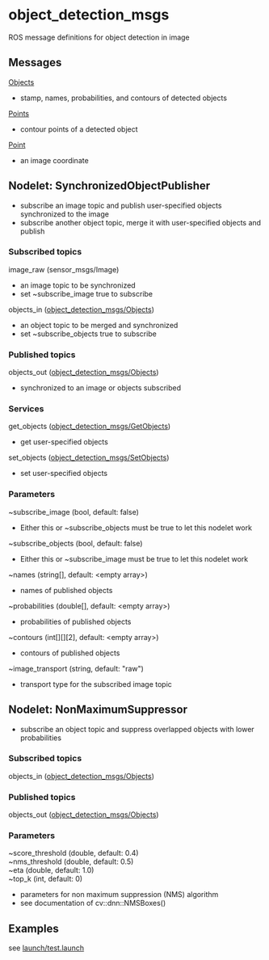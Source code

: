 # object_detection_msgs
ROS message definitions for object detection in image

## Messages
[Objects](msg/Objects.msg)
* stamp, names, probabilities, and contours of detected objects

[Points](msg/Points.msg)
* contour points of a detected object

[Point](msg/Point.msg)
* an image coordinate

## Nodelet: SynchronizedObjectPublisher
* subscribe an image topic and publish user-specified objects synchronized to the image
* subscribe another object topic, merge it with user-specified objects and publish

### Subscribed topics
image_raw (sensor_msgs/Image)
* an image topic to be synchronized
* set ~subscribe_image true to subscribe

objects_in ([object_detection_msgs/Objects](msg/Objects.msg))
* an object topic to be merged and synchronized
* set ~subscribe_objects true to subscribe

### Published topics
objects_out ([object_detection_msgs/Objects](msg/Objects.msg))
* synchronized to an image or objects subscribed

### Services
get_objects ([object_detection_msgs/GetObjects](srv/GetObjects.srv))
* get user-specified objects

set_objects ([object_detection_msgs/SetObjects](srv/SetObjects.srv))
* set user-specified objects

### Parameters
~subscribe_image (bool, default: false)
* Either this or ~subscribe_objects must be true to let this nodelet work

~subscribe_objects (bool, default: false)
* Either this or ~subscribe_image must be true to let this nodelet work

~names (string[], default: \<empty array>)
* names of published objects

~probabilities (double[], default: \<empty array>)
* probabilities of published objects

~contours (int[][][2], default: \<empty array>)
* contours of published objects

~image_transport (string, default: "raw")
* transport type for the subscribed image topic

## Nodelet: NonMaximumSuppressor
* subscribe an object topic and suppress overlapped objects with lower probabilities

### Subscribed topics
objects_in ([object_detection_msgs/Objects](msg/Objects.msg))

### Published topics
objects_out ([object_detection_msgs/Objects](msg/Objects.msg))

### Parameters
~score_threshold (double, default: 0.4)\
~nms_threshold (double, default: 0.5)\
~eta (double, default: 1.0)\
~top_k (int, default: 0)
* parameters for non maximum suppression (NMS) algorithm
* see documentation of cv::dnn::NMSBoxes()

## Examples
see [launch/test.launch](launch/test.launch)